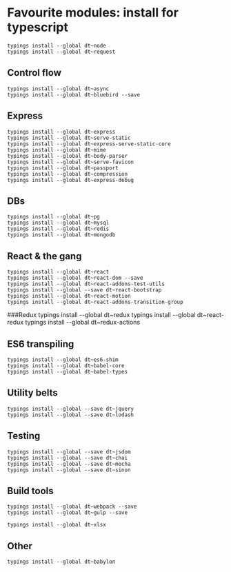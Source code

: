Favourite modules: install for typescript
=========================================

    typings install --global dt~node
    typings install --global dt~request

Control flow
------------
    typings install --global dt~async
    typings install --global dt~bluebird --save

Express
-------
    typings install --global dt~express
    typings install --global dt~serve-static
    typings install --global dt~express-serve-static-core
    typings install --global dt~mime
    typings install --global dt~body-parser
    typings install --global dt~serve-favicon
    typings install --global dt~passport
    typings install --global dt~compression
    typings install --global dt~express-debug

DBs
---
    typings install --global dt~pg
    typings install --global dt~mysql
    typings install --global dt~redis
    typings install --global dt~mongodb


React & the gang
----------------
    typings install --global dt~react
    typings install --global dt~react-dom --save 
    typings install --global dt~react-addons-test-utils
    typings install --global --save dt~react-bootstrap
    typings install --global dt~react-motion
    typings install --global dt~react-addons-transition-group

###Redux
    typings install --global dt~redux
    typings install --global dt~react-redux
    typings install --global dt~redux-actions

ES6 transpiling
---------------
    typings install --global dt~es6-shim
    typings install --global dt~babel-core
    typings install --global dt~babel-types

Utility belts
-------------
    typings install --global --save dt~jquery
    typings install --global --save dt~lodash

Testing
-------
    typings install --global --save dt~jsdom
    typings install --global --save dt~chai
    typings install --global --save dt~mocha
    typings install --global --save dt~sinon

Build tools
-----------
    typings install --global dt~webpack --save
    typings install --global dt~gulp --save

    typings install --global dt~xlsx


Other
-----
    typings install --global dt~babylon



<!-- 
    typings install --global dt~node
    typings install --global dt~request
    typings install --global dt~async
    typings install --global dt~bluebird --save
    typings install --global dt~webpack --save
    typings install --global dt~gulp --save
    typings install --global dt~xlsx
    typings install --global dt~express
    typings install --global dt~serve-static
    typings install --global dt~express-serve-static-core
    typings install --global dt~mime
    typings install --global dt~body-parser
    typings install --global dt~serve-favicon
    typings install --global dt~passport
    typings install --global dt~compression
    typings install --global dt~express-debug
    typings install --global dt~node
    typings install --global dt~request
    typings install --global dt~async
    typings install --global dt~babel-core
    typings install --global --save dt~jquery
    typings install --global --save dt~lodash
    typings install --global --save dt~chai
    typings install --global --save dt~mocha
    typings install --global --save dt~sinon
    typings install --global dt~react
    typings install --global dt~react-dom --save 
    typings install --global dt~react-addons-test-utils
    typings install --global dt~babel-types
 -->